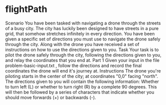 # flightPath
Scenario
You have been tasked with navigating a drone through the streets of a busy city.
The city has luckily been designed to have streets in a pure grid, that somehow stretches infinitely in every direction. You have been given a specific set of directions you must use to navigate the drone safely through the city.
Along with the drone you have received a set of instructions on how to use the directions given to you.
Task
Your task is to pilot the drone safely through the city, following the directions given to you, and relay the coordinates that you end at.
Part 1
Given your input in the file problem-basic-input.txt , follow the directions and record the final coordinates the drone will end it's journey at.
Instructions
The drone you're piloting starts in the center of the city; at coordinates "0,0" facing "north".
The directions given to you will contain the following information:
Whether to turn left (L) or whether to turn right (R) by a complete 90 degrees.
This will then be followed by a series of characters that indicate whether you should move forwards (+) or backwards (-).

